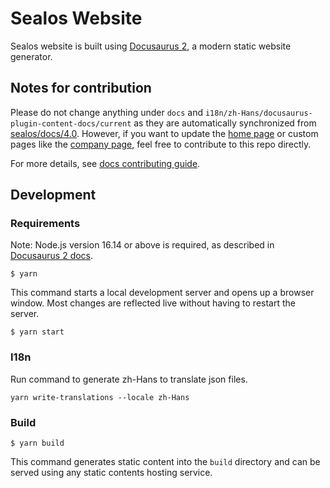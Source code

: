 # Sealos Website

Sealos website is built using [Docusaurus 2](https://docusaurus.io/), a modern static website generator.

## Notes for contribution

Please do not change anything under `docs` and `i18n/zh-Hans/docusaurus-plugin-content-docs/current` as they are automatically synchronized from [sealos/docs/4.0](https://github.com/labring/sealos/tree/main/docs/4.0). However, if you want to update the [home page](https://github.com/fanux/sealos-site/tree/main/src/pages/index.tsx) or custom pages like the [company page](https://github.com/fanux/sealos-site/tree/main/src/pages/company.md), feel free to contribute to this repo directly.

For more details, see [docs contributing guide](https://github.com/labring/sealos/blob/main/CONTRIBUTING.md#docs-contribution).

## Development

### Requirements

Note: Node.js version 16.14 or above is required, as described in [Docusaurus 2 docs](https://docusaurus.io/docs/installation#requirements).

```shell
$ yarn
```

This command starts a local development server and opens up a browser window. Most changes are reflected live without having to restart the server.

```shell
$ yarn start
```

### I18n

Run command to generate zh-Hans to translate json files.

```shell
yarn write-translations --locale zh-Hans
```

### Build

```shell
$ yarn build
```

This command generates static content into the `build` directory and can be served using any static contents hosting service.
